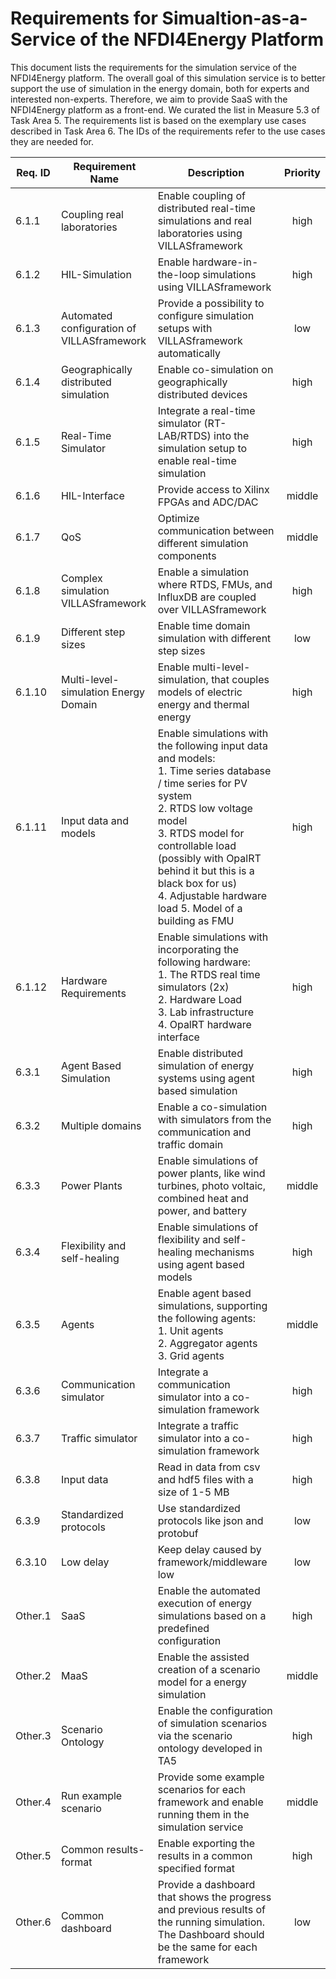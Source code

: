 # Requirements for Simualtion-as-a-Service of the NFDI4Energy Platform

This document lists the requirements for the simulation service of the NFDI4Energy platform. 
The overall goal of this simulation service is to better support the use of simulation in the energy domain, both for experts and interested non-experts. 
Therefore, we aim to provide SaaS with the NFDI4Energy platform as a front-end.
We curated the list in Measure 5.3 of Task Area 5. 
The requirements list is based on the exemplary use cases described in Task Area 6.
The IDs of the requirements refer to the use cases they are needed for. 

| Req. ID | Requirement Name                           | Description                                                                                                                                                                                                                                                                                                                        | Priority | 
|---------|--------------------------------------------|------------------------------------------------------------------------------------------------------------------------------------------------------------------------------------------------------------------------------------------------------------------------------------------------------------------------------------|:--------:|
| 6.1.1   | Coupling real laboratories                 | Enable coupling of distributed real-time simulations and real laboratories using VILLASframework                                                                                                                                                                                                                                   |   high   |
| 6.1.2   | HIL-Simulation                             | Enable hardware-in-the-loop simulations using VILLASframework                                                                                                                                                                                                                                                                      |   high   |
| 6.1.3   | Automated configuration of VILLASframework | Provide a possibility to configure simulation setups  with VILLASframework automatically                                                                                                                                                                                                                                           |   low    |
| 6.1.4   | Geographically distributed simulation      | Enable co-simulation on geographically distributed devices                                                                                                                                                                                                                                                                         |   high   |
| 6.1.5   | Real-Time Simulator                        | Integrate a real-time simulator (RT-LAB/RTDS) into the simulation setup to enable real-time simulation                                                                                                                                                                                                                             |   high   |
| 6.1.6   | HIL-Interface                              | Provide access to Xilinx FPGAs and ADC/DAC                                                                                                                                                                                                                                                                                         |  middle  |
| 6.1.7   | QoS                                        | Optimize communication between different simulation components                                                                                                                                                                                                                                                                     |  middle  |
| 6.1.8   | Complex simulation VILLASframework         | Enable a simulation where RTDS, FMUs, and InfluxDB are coupled over VILLASframework                                                                                                                                                                                                                                                |   high   |
| 6.1.9   | Different step sizes                       | Enable time domain simulation with different step sizes                                                                                                                                                                                                                                                                            |   low    |
| 6.1.10  | Multi-level-simulation Energy Domain       | Enable multi-level-simulation, that couples models of electric energy and thermal energy                                                                                                                                                                                                                                           |   high   |
| 6.1.11  | Input data and models                      | Enable simulations with the following input data and models: <br />1. Time series database / time series for PV system <br /> 2. RTDS low voltage model <br /> 3. RTDS model for controllable load (possibly with OpalRT behind it but this is a black box for us) <br />4. Adjustable hardware load 5. Model of a building as FMU |   high   |
| 6.1.12  | Hardware Requirements                      | Enable simulations with incorporating the following hardware: <br /> 1. The RTDS real time simulators (2x) <br /> 2. Hardware Load <br /> 3. Lab infrastructure <br /> 4. OpalRT hardware interface                                                                                                                                |   high   |
| 6.3.1   | Agent Based Simulation                     | Enable distributed simulation of energy systems using agent based simulation                                                                                                                                                                                                                                                       |   high   |
| 6.3.2   | Multiple domains                           | Enable a co-simulation with simulators from the communication and traffic domain                                                                                                                                                                                                                                                   |   high   |
| 6.3.3   | Power Plants                               | Enable simulations of power plants, like wind turbines, photo voltaic, combined heat and power, and battery                                                                                                                                                                                                                        |  middle  |
| 6.3.4   | Flexibility and self-healing               | Enable simulations of flexibility and self-healing mechanisms using agent based models                                                                                                                                                                                                                                             |   high   |
| 6.3.5   | Agents                                     | Enable agent based simulations, supporting the following agents: <br /> 1. Unit agents <br /> 2. Aggregator agents <br /> 3. Grid agents                                                                                                                                                                                           |  middle  |
| 6.3.6   | Communication simulator                    | Integrate a communication simulator  into a  co-simulation framework                                                                                                                                                                                                                                                               |   high   |
| 6.3.7   | Traffic simulator                          | Integrate a traffic simulator into a  co-simulation framework                                                                                                                                                                                                                                                                      |   high   |
| 6.3.8   | Input data                                 | Read in data from csv and hdf5 files with a size of 1-5 MB                                                                                                                                                                                                                                                                         |   high   |
| 6.3.9   | Standardized protocols                     | Use standardized protocols like json and protobuf                                                                                                                                                                                                                                                                                  |   low    |
| 6.3.10  | Low delay                                  | Keep delay caused by framework/middleware low                                                                                                                                                                                                                                                                                      |   low    |
| Other.1 | SaaS                                       | Enable the automated execution of energy simulations based on a predefined configuration                                                                                                                                                                                                                                           |   high   |
| Other.2 | MaaS                                       | Enable the assisted creation of a scenario model for a energy simulation                                                                                                                                                                                                                                                           |  middle  |
| Other.3 | Scenario Ontology                          | Enable the configuration of simulation scenarios via the scenario ontology developed in TA5                                                                                                                                                                                                                                        |   high   |
| Other.4 | Run example scenario                       | Provide some example scenarios for each framework and enable running them in the simulation service                                                                                                                                                                                                                                |  middle  |
| Other.5 | Common results-format                      | Enable exporting the results in a common specified format                                                                                                                                                                                                                                                                          |   high   |
| Other.6 | Common dashboard                           | Provide a dashboard that shows the progress and previous results of the running simulation. The Dashboard should be the same for each framework                                                                                                                                                                                    |   low    |
